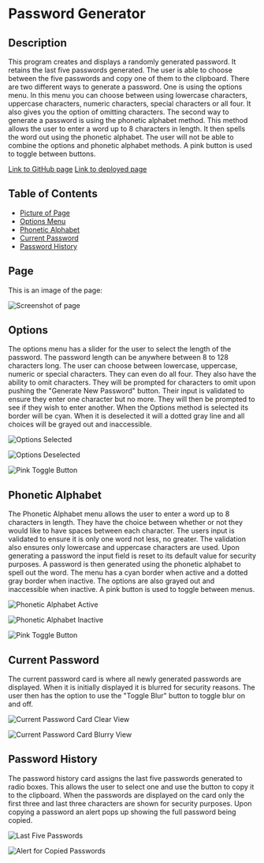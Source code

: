 # Password Generator

## Description

This program creates and displays a randomly generated password.  It retains the last five passwords generated.  The user is able to choose between the five passwords and copy one of them to the clipboard. There are two different ways to generate a password.  One is using the options menu.  In this menu you can choose between using lowercase characters, uppercase characters, numeric characters, special characters or all four.  It also gives you the option of omitting characters. The second way to generate a password is using the phonetic alphabet method.  This method allows the user to enter a word up to 8 characters in length. It then spells the word out using the phonetic alphabet. The user will not be able to combine the options and phonetic alphabet methods. A pink button is used to toggle between buttons. 

[Link to GitHub page](https://github.com/Heath-Bennett/PasswordGenerator.git)
[Link to deployed page](https://heath-bennett.github.io/PasswordGenerator/)

## Table of Contents

* [Picture of Page](#page)
* [Options Menu](#options)
* [Phonetic Alphabet](#phonetic-alphabet)
* [Current Password](#current-password)
* [Password History](#password-history)

## Page

This is an image of the page:

![Screenshot of page](/Assets/screenShot.png)


## Options

The options menu has a slider for the user to select the length of the password. The password length can be anywhere between 8 to 128 characters long.  The user can choose between lowercase, uppercase, numeric or special characters.  They can even do all four.  They also have the ability to omit characters.  They will be prompted for characters to omit upon pushing the "Generate New Password" button. Their input is validated to ensure they enter one character but no more. They will then be prompted to see if they wish to enter another. When the Options method is selected its border will be cyan.  When it is deselected it will a dotted gray line and all choices will be grayed out and inaccessible.

![Options Selected](/Assets/optionsSelected.png)

![Options Deselected](/Assets/optionsDeSelected.png)

![Pink Toggle Button](/Assets/pinkToggle.png)

## Phonetic Alphabet

The Phonetic Alphabet menu allows the user to enter a word up to 8 characters in length.  They have the choice between whether or not they would like to have spaces between each character. The users input is validated to ensure it is only one word not less, no greater. The validation also ensures only lowercase and uppercase characters are used.  Upon generating a password the input field is reset to its default value for security purposes. A password is then generated using the phonetic alphabet to spell out the word. The menu has a cyan border when active and a dotted gray border when inactive.  The options are also grayed out and inaccessible when inactive. A pink button is used to toggle between menus.

![Phonetic Alphabet Active](/Assets/pAlphabetActive.png)

![Phonetic Alphabet Inactive](/Assets/pAlphabetInActive.png)

![Pink Toggle Button](/Assets/pinkToggle.png)

## Current Password

The current password card is where all newly generated passwords are displayed.  When it is initially displayed it is blurred for security reasons.   The user then has the option to use the "Toggle Blur" button to toggle blur on and off. 

![Current Password Card Clear View](/Assets/currentPasswordClear.png)

![Current Password Card Blurry View](/Assets/currentPasswordBlur.png)

## Password History

The password history card assigns the last five passwords generated to radio boxes.  This allows the user to select one and use the button to copy it to the clipboard.  When the passwords are displayed on the card only the first three and last three characters are shown for security purposes.  Upon copying a password an alert pops up showing the full password being copied. 


![Last Five Passwords](/Assets/lastFivePasswords.png)

![Alert for Copied Passwords](/Assets/copiedPassword.png)